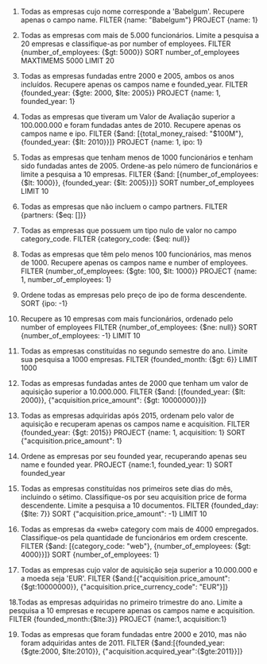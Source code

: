1. Todas as empresas cujo nome corresponde a 'Babelgum'. Recupere apenas o campo name.
FILTER
{name: "Babelgum"}
PROJECT
{name: 1}

2. Todas as empresas com mais de 5.000 funcionários. Limite a pesquisa a 20 empresas e classifique-as por number of employees.
FILTER
{number_of_employees: {$gt: 5000}}
SORT
number_of_employees
MAXTIMEMS
5000
LIMIT
20

3. Todas as empresas fundadas entre 2000 e 2005, ambos os anos incluídos. Recupere apenas os campos name e founded_year.
FILTER
{founded_year: {$gte: 2000, $lte: 2005}}
PROJECT
{name: 1, founded_year: 1}

4. Todas as empresas que tiveram um Valor de Avaliação superior a 100.000.000 e foram fundadas antes de 2010. Recupere apenas os campos name e ipo.
FILTER
{$and: [{total_money_raised: "$100M"}, {founded_year: {$lt: 2010}}]}
PROJECT
{name: 1, ipo: 1}

5. Todas as empresas que tenham menos de 1000 funcionários e tenham sido fundadas antes de 2005. Ordene-as pelo número de funcionários e limite a pesquisa a 10 empresas.
FILTER
{$and: [{number_of_employees: {$lt: 1000}}, {founded_year: {$lt: 2005}}]}
SORT
number_of_employees
LIMIT
10

6. Todas as empresas que não incluem o campo partners.
FILTER
{partners: {$eq: []}}

7. Todas as empresas que possuem um tipo nulo de valor no campo category_code.
FILTER
{category_code: {$eq: null}}

8. Todas as empresas que têm pelo menos 100 funcionários, mas menos de 1000. Recupere apenas os campos name e number of employees.
FILTER
{number_of_employees: {$gte: 100, $lt: 1000}}
PROJECT
{name: 1, number_of_employees: 1}

9. Ordene todas as empresas pelo preço de ipo de forma descendente.
SORT
{ipo: -1}

10. Recupere as 10 empresas com mais funcionários, ordenado pelo number of employees
FILTER
{number_of_employees: {$ne: null}}
SORT
{number_of_employees: -1}
LIMIT
10

11. Todas as empresas constituídas no segundo semestre do ano. Limite sua pesquisa a 1000 empresas.
FILTER
{founded_month: {$gt: 6}}
LIMIT
1000

12. Todas as empresas fundadas antes de 2000 que tenham um valor de aquisição superior a 10.000.000.
FILTER
{$and: [{founded_year: {$lt: 2000}}, {"acquisition.price_amount": {$gt: 10000000}}]}

13. Todas as empresas adquiridas após 2015, ordenam pelo valor de aquisição e recuperam apenas os campos name e acquisition.
FILTER
{founded_year: {$gt: 2015}}
PROJECT
{name: 1, acquisition: 1}
SORT
{"acquisition.price_amount": 1}

14. Ordene as empresas por seu founded year, recuperando apenas seu name e founded year.
PROJECT
{name:1, founded_year: 1}
SORT
founded_year

15. Todas as empresas constituídas nos primeiros sete dias do mês, incluindo o sétimo. Classifique-os por seu acquisition price de forma descendente. Limite a pesquisa a 10 documentos.
FILTER
{founded_day: {$lte: 7}}
SORT
{"acquisition.price_amount": -1}
LIMIT
10

16. Todas as empresas da «web» category com mais de 4000 empregados. Classifique-os pela quantidade de funcionários em ordem crescente.
FILTER
{$and: [{category_code: "web"}, {number_of_employees: {$gt: 4000}}]}
SORT
{number_of_employees: 1}

17. Todas as empresas cujo valor de aquisição seja superior a 10.000.000 e a moeda seja 'EUR'.
FILTER
{$and:[{"acquisition.price_amount":{$gt:10000000}}, {"acquisition.price_currency_code": "EUR"}]}

18.Todas as empresas adquiridas no primeiro trimestre do ano. Limite a pesquisa a 10 empresas e recupere apenas os campos name e acquisition.
FILTER
{founded_month:{$lte:3}}
PROJECT
{name:1, acquisition:1}

19. Todas as empresas que foram fundadas entre 2000 e 2010, mas não foram adquiridas antes de 2011.
FILTER
{$and:[{founded_year:{$gte:2000, $lte:2010}}, {"acquisition.acquired_year":{$gte:2011}}]}

